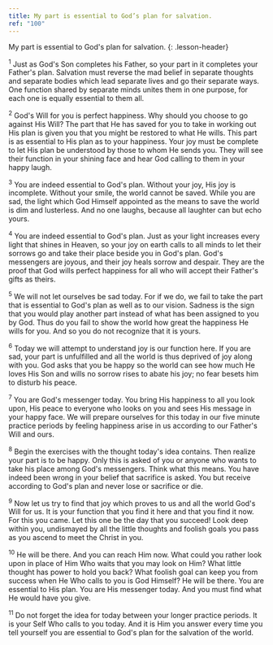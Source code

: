 ```yaml
---
title: My part is essential to God’s plan for salvation.
ref: "100"
---
```


My part is essential to God's plan for salvation.
{: .lesson-header}

<sup>1</sup> Just as God's Son completes his Father, so your part in it
completes your Father's plan. Salvation must reverse the mad belief in
separate thoughts and separate bodies which lead separate lives and go
their separate ways. One function shared by separate minds unites them
in one purpose, for each one is equally essential to them all.

<sup>2</sup> God's Will for you is perfect happiness. Why should you
choose to go against His Will? The part that He has saved for you to
take in working out His plan is given you that you might be restored to
what He wills. This part is as essential to His plan as to your
happiness. Your joy must be complete to let His plan be understood by
those to whom He sends you. They will see their function in your shining
face and hear God calling to them in your happy laugh.

<sup>3</sup> You are indeed essential to God's plan. Without your joy,
His joy is incomplete. Without your smile, the world cannot be saved.
While you are sad, the light which God Himself appointed as the means to
save the world is dim and lusterless. And no one laughs, because all
laughter can but echo yours.

<sup>4</sup> You are indeed essential to God's plan. Just as your light
increases every light that shines in Heaven, so your joy on earth calls
to all minds to let their sorrows go and take their place beside you in
God's plan. God's messengers are joyous, and their joy heals sorrow and
despair. They are the proof that God wills perfect happiness for all who
will accept their Father's gifts as theirs.

<sup>5</sup> We will not let ourselves be sad today. For if we do, we
fail to take the part that is essential to God's plan as well as to our
vision. Sadness is the sign that you would play another part instead of
what has been assigned to you by God. Thus do you fail to show the world
how great the happiness He wills for you. And so you do not recognize
that it is yours.

<sup>6</sup> Today we will attempt to understand joy is our function
here. If you are sad, your part is unfulfilled and all the world is thus
deprived of joy along with you. God asks that you be happy so the world
can see how much He loves His Son and wills no sorrow rises to abate his
joy; no fear besets him to disturb his peace.

<sup>7</sup> You are God's messenger today. You bring His happiness to
all you look upon, His peace to everyone who looks on you and sees His
message in your happy face. We will prepare ourselves for this today in
our five minute practice periods by feeling happiness arise in us
according to our Father's Will and ours.

<sup>8</sup> Begin the exercises with the thought today's idea contains.
Then realize your part is to be happy. Only this is asked of you or
anyone who wants to take his place among God's messengers. Think what
this means. You have indeed been wrong in your belief that sacrifice is
asked. You but receive according to God's plan and never lose or
sacrifice or die.

<sup>9</sup> Now let us try to find that joy which proves to us and all
the world God's Will for us. It is your function that you find it here
and that you find it now. For this you came. Let this one be the day
that you succeed! Look deep within you, undismayed by all the little
thoughts and foolish goals you pass as you ascend to meet the Christ in
you.

<sup>10</sup> He will be there. And you can reach Him now. What could
you rather look upon in place of Him Who waits that you may look on Him?
What little thought has power to hold you back? What foolish goal can
keep you from success when He Who calls to you is God Himself? He will
be there. You are essential to His plan. You are His messenger today.
And you must find what He would have you give.

<sup>11</sup> Do not forget the idea for today between your longer
practice periods. It is your Self Who calls to you today. And it is Him
you answer every time you tell yourself you are essential to God's plan
for the salvation of the world.

